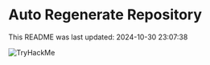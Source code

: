 # Auto Regenerate Repository

This README was last updated: 2024-10-30 23:07:38

 ![TryHackMe](https://tryhackme.com/badge/533634)